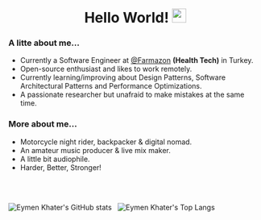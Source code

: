 <h1 align="center">
    Hello World!
  <img src="https://emojis.slackmojis.com/emojis/images/1618168199/29411/world.gif?1618168199" width="28"/>
</h1>

### A litte about me...

* Currently a Software Engineer at <a href="">@Farmazon</a> **(Health Tech)** in Turkey.
* Open-source enthusiast and likes to work remotely.
* Currently learning/improving about Design Patterns, Software Architectural Patterns and Performance Optimizations.
* A passionate researcher but unafraid to make mistakes at the same time.


### More about me...

* Motorcycle night rider, backpacker & digital nomad.
* An amateur music producer & live mix maker.
* A little bit audiophile.
* Harder, Better, Stronger!

<br>
<br>


![Eymen Khater's GitHub stats](https://github-readme-stats.vercel.app/api?username=eymenkhater&include_all_commits=true&count_private=true&show_icons=true&theme=github_dark)&nbsp;&nbsp;&nbsp;![Eymen Khater's Top Langs](https://github-readme-stats.vercel.app/api/top-langs/?username=eymenkhater&layout=compact&theme=github_dark&card_width=405)

